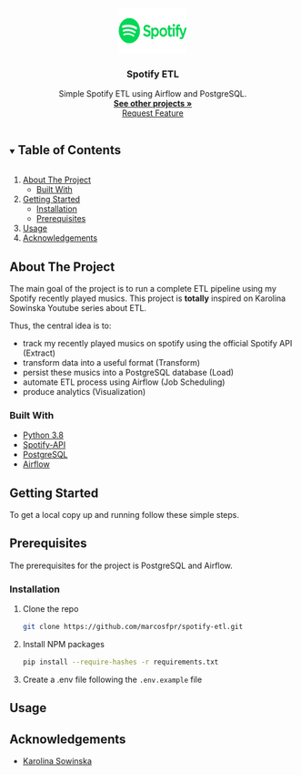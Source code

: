 <!-- PROJECT LOGO -->
<br />
<p align="center">
  <a href="https://github.com/marcosfpr/spotify-etl">
    <img src="images/Spotify-Logo.png" alt="Logo" width="120" height="80">
  </a>

  <h3 align="center">Spotify ETL</h3>

  <p align="center">
    Simple Spotify ETL using Airflow and PostgreSQL.
    <br />
    <a href="https://github.com/marcosfpr/"><strong>See other projects »</strong></a>
    <br />
    <a href="https://github.com/marcosfpr/spotify-etl/issues">Request Feature</a>
  </p>
</p>



<!-- TABLE OF CONTENTS -->
<details open="open">
  <summary><h2 style="display: inline-block">Table of Contents</h2></summary>
  <ol>
    <li>
      <a href="#about-the-project">About The Project</a>
      <ul>
        <li><a href="#built-with">Built With</a></li>
      </ul>
    </li>
    <li>
      <a href="#getting-started">Getting Started</a>
      <ul>
        <li><a href="#installation">Installation</a></li>
        <li><a href="#prerequisites">Prerequisites</a></li>
      </ul>
    </li>
    <li><a href="#usage">Usage</a></li>
    <li><a href="#acknowledgements">Acknowledgements</a></li>
  </ol>
</details>



<!-- ABOUT THE PROJECT -->
## About The Project

The main goal of the project is to run a complete ETL pipeline using my Spotify recently played musics. This project is **totally** inspired on 
Karolina Sowinska Youtube series about ETL.

Thus, the central idea is to:
  - track my recently played musics on spotify using the official Spotify API (Extract)
  - transform data into a useful format (Transform)
  - persist these musics into a PostgreSQL database (Load)
  - automate ETL process using Airflow (Job Scheduling)
  - produce analytics (Visualization)

### Built With

* [Python 3.8](https://www.python.org/downloads/release/python-380/)
* [Spotify-API](https://developer.spotify.com)
* [PostgreSQL](https://www.postgresql.org/)
* [Airflow](https://airflow.apache.org/)


<!-- GETTING STARTED -->
## Getting Started

To get a local copy up and running follow these simple steps.

## Prerequisites

The prerequisites for the project is PostgreSQL and Airflow.

### Installation

1. Clone the repo
   ```sh
   git clone https://github.com/marcosfpr/spotify-etl.git
   ```
2. Install NPM packages
   ```sh
   pip install --require-hashes -r requirements.txt
   ```
3. Create a .env file following the ``.env.example`` file

<!-- USAGE EXAMPLES -->
## Usage



<!-- ACKNOWLEDGEMENTS -->
## Acknowledgements

* [Karolina Sowinska](https://www.youtube.com/channel/UCAxnMry1lETl47xQWABvH7g)
